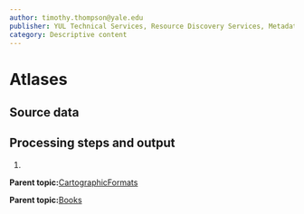 ```yaml
---
author: timothy.thompson@yale.edu
publisher: YUL Technical Services, Resource Discovery Services, Metadata Services Unit
category: Descriptive content
---
```


# Atlases

## Source data

## Processing steps and output

1.  
**Parent topic:**[CartographicFormats](../../concepts/supertypes/cartographicformats.md)

**Parent topic:**[Books](../../concepts/supertypes/books.md)

